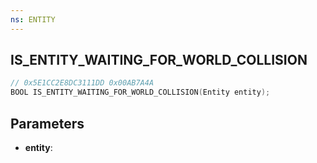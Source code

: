 ```yaml
---
ns: ENTITY
---
```

## IS_ENTITY_WAITING_FOR_WORLD_COLLISION

```c
// 0x5E1CC2E8DC3111DD 0x00AB7A4A
BOOL IS_ENTITY_WAITING_FOR_WORLD_COLLISION(Entity entity);
```

## Parameters
* **entity**:
